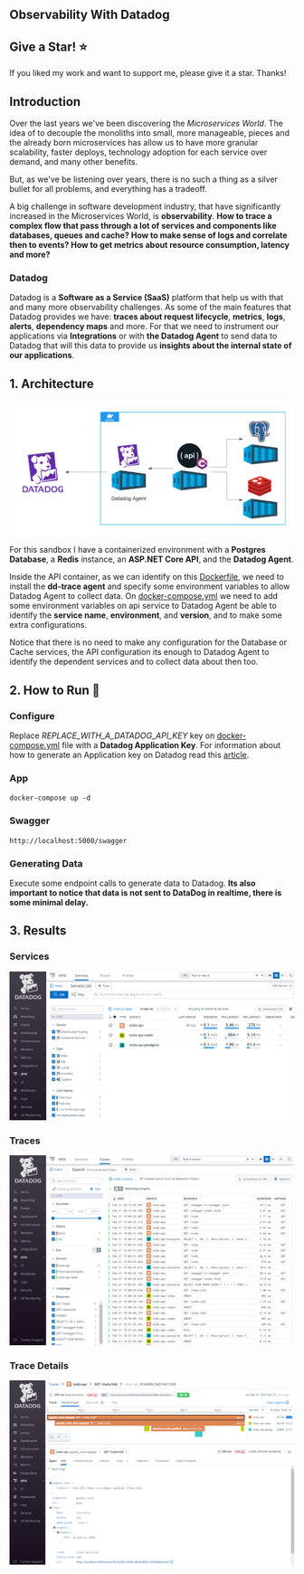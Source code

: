 ﻿## Observability With Datadog

## Give a Star! :star:

If you liked my work and want to support me, please give it a star. Thanks!

## Introduction

Over the last years we've been discovering the _Microservices World_. The idea of to decouple the monoliths into small, more manageable, pieces and the already born microservices has allow us to have more granular scalability, faster deploys, technology adoption for each service over demand, and many other benefits. 

But, as we've be listening over years, there is no such a thing as a silver bullet for all problems, and everything has a tradeoff. 

A big challenge in software development industry, that have significantly increased in the Microservices World, is **observability**. **How to trace a complex flow that pass through a lot of services and components like databases, queues and cache? How to make sense of logs and correlate then to events? How to get metrics about resource consumption, latency and more?**

### Datadog
Datadog is a **Software as a Service (SaaS)** platform that help us with that and many more observability challenges. As some of the main features that Datadog provides we have: **traces about request lifecycle**, **metrics**, **logs**, **alerts**, **dependency maps** and more. For that we need to instrument our applications via **Integrations** or with **the Datadog Agent** to send data to Datadog that will this data to provide us **insights about the internal state of our applications**.

## 1. Architecture

![](./images/architecture.png)

For this sandbox I have a containerized environment with a **Postgres Database**, a **Redis** instance, an **ASP.NET Core API**, and the **Datadog Agent**. 

Inside the API container, as we can identify on this [Dockerfile](Todo.API/Dockerfile), we need to install the **dd-trace agent** and specify some environment variables to allow Datadog Agent to collect data. On [docker-compose.yml](docker-compose.yml) we need to add some environment variables on api service to Datadog Agent be able to identify the **service name**, **environment**, and **version**, and to make some extra configurations. 

Notice that there is no need to make any configuration for the Database or Cache services, the API configuration its enough to Datadog Agent to identify the dependent services and to collect data about then too. 

## 2. How to Run :rocket:

### Configure

Replace _REPLACE_WITH_A_DATADOG_API_KEY_ key on [docker-compose.yml](docker-compose.yml) file with a **Datadog Application Key**. For information about how to generate an Application key on Datadog read this [article](https://docs.datadoghq.com/account_management/api-app-keys/).

### App
```
docker-compose up -d
```

### Swagger
```
http://localhost:5000/swagger
```

### Generating Data
Execute some endpoint calls to generate data to Datadog. **Its also important to notice that data is not sent to DataDog in realtime, there is some minimal delay.** 

## 3. Results

### Services
![](./images/service-list.png)

### Traces
![](./images/traces.png)

### Trace Details
![](./images/trace.png)